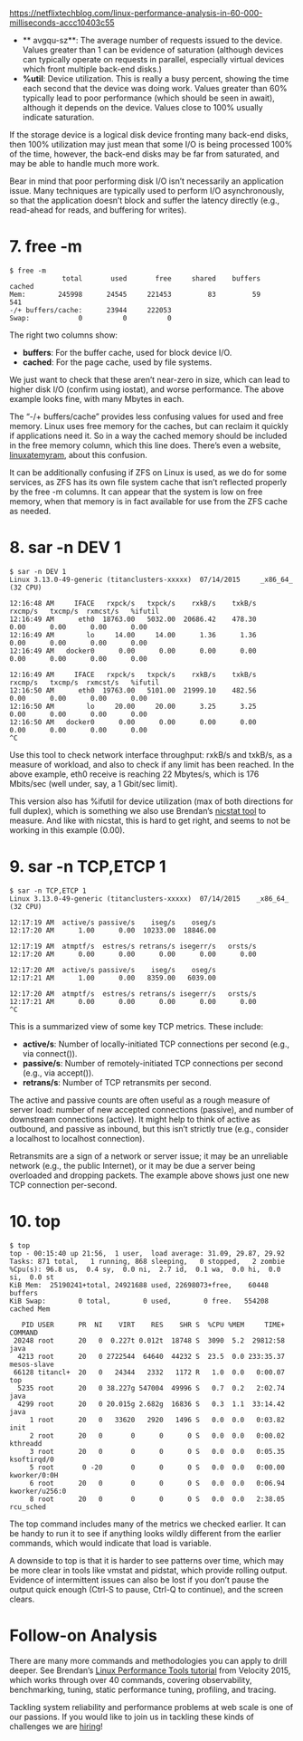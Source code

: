 https://netflixtechblog.com/linux-performance-analysis-in-60-000-milliseconds-accc10403c55



- **
  avgqu-sz**: The average number of requests issued to the device. Values greater than 1 can be evidence of saturation (although devices can typically operate on requests in parallel, especially virtual devices which front multiple back-end disks.)
- **%util**: Device utilization. This is really a busy percent, showing the time each second that the device was doing work. Values greater than 60% typically lead to poor performance (which should be seen in await), although it depends on the device. Values close to 100% usually indicate saturation.

If the storage device is a logical disk device fronting many back-end disks, then 100% utilization may just mean that some I/O is being processed 100% of the time, however, the back-end disks may be far from saturated, and may be able to handle much more work.

Bear in mind that poor performing disk I/O isn’t necessarily an application issue. Many techniques are typically used to perform I/O asynchronously, so that the application doesn’t block and suffer the latency directly (e.g., read-ahead for reads, and buffering for writes).

# 7. free -m

```
$ free -m
             total       used       free     shared    buffers     cached
Mem:        245998      24545     221453         83         59        541
-/+ buffers/cache:      23944     222053
Swap:            0          0          0
```

The right two columns show:

- **buffers**: For the buffer cache, used for block device I/O.
- **cached**: For the page cache, used by file systems.

We just want to check that these aren’t near-zero in size, which can lead to higher disk I/O (confirm using iostat), and worse performance. The above example looks fine, with many Mbytes in each.

The “-/+ buffers/cache” provides less confusing values for used and free memory. Linux uses free memory for the caches, but can reclaim it quickly if applications need it. So in a way the cached memory should be included in the free memory column, which this line does. There’s even a website, [linuxatemyram](http://www.linuxatemyram.com/), about this confusion.

It can be additionally confusing if ZFS on Linux is used, as we do for some services, as ZFS has its own file system cache that isn’t reflected properly by the free -m columns. It can appear that the system is low on free memory, when that memory is in fact available for use from the ZFS cache as needed.

# 8. sar -n DEV 1

```
$ sar -n DEV 1
Linux 3.13.0-49-generic (titanclusters-xxxxx)  07/14/2015     _x86_64_    (32 CPU)

12:16:48 AM     IFACE   rxpck/s   txpck/s    rxkB/s    txkB/s   rxcmp/s   txcmp/s  rxmcst/s   %ifutil
12:16:49 AM      eth0  18763.00   5032.00  20686.42    478.30      0.00      0.00      0.00      0.00
12:16:49 AM        lo     14.00     14.00      1.36      1.36      0.00      0.00      0.00      0.00
12:16:49 AM   docker0      0.00      0.00      0.00      0.00      0.00      0.00      0.00      0.00

12:16:49 AM     IFACE   rxpck/s   txpck/s    rxkB/s    txkB/s   rxcmp/s   txcmp/s  rxmcst/s   %ifutil
12:16:50 AM      eth0  19763.00   5101.00  21999.10    482.56      0.00      0.00      0.00      0.00
12:16:50 AM        lo     20.00     20.00      3.25      3.25      0.00      0.00      0.00      0.00
12:16:50 AM   docker0      0.00      0.00      0.00      0.00      0.00      0.00      0.00      0.00
^C
```

Use this tool to check network interface throughput: rxkB/s and txkB/s, as a measure of workload, and also to check if any limit has been reached. In the above example, eth0 receive is reaching 22 Mbytes/s, which is 176 Mbits/sec (well under, say, a 1 Gbit/sec limit).

This version also has %ifutil for device utilization (max of both directions for full duplex), which is something we also use Brendan’s [nicstat tool](https://github.com/scotte/nicstat) to measure. And like with nicstat, this is hard to get right, and seems to not be working in this example (0.00).

# 9. sar -n TCP,ETCP 1

```
$ sar -n TCP,ETCP 1
Linux 3.13.0-49-generic (titanclusters-xxxxx)  07/14/2015    _x86_64_    (32 CPU)

12:17:19 AM  active/s passive/s    iseg/s    oseg/s
12:17:20 AM      1.00      0.00  10233.00  18846.00

12:17:19 AM  atmptf/s  estres/s retrans/s isegerr/s   orsts/s
12:17:20 AM      0.00      0.00      0.00      0.00      0.00

12:17:20 AM  active/s passive/s    iseg/s    oseg/s
12:17:21 AM      1.00      0.00   8359.00   6039.00

12:17:20 AM  atmptf/s  estres/s retrans/s isegerr/s   orsts/s
12:17:21 AM      0.00      0.00      0.00      0.00      0.00
^C
```

This is a summarized view of some key TCP metrics. These include:

- **active/s**: Number of locally-initiated TCP connections per second (e.g., via connect()).
- **passive/s**: Number of remotely-initiated TCP connections per second (e.g., via accept()).
- **retrans/s**: Number of TCP retransmits per second.

The active and passive counts are often useful as a rough measure of server load: number of new accepted connections (passive), and number of downstream connections (active). It might help to think of active as outbound, and passive as inbound, but this isn’t strictly true (e.g., consider a localhost to localhost connection).

Retransmits are a sign of a network or server issue; it may be an unreliable network (e.g., the public Internet), or it may be due a server being overloaded and dropping packets. The example above shows just one new TCP connection per-second.

# 10. top

```
$ top
top - 00:15:40 up 21:56,  1 user,  load average: 31.09, 29.87, 29.92
Tasks: 871 total,   1 running, 868 sleeping,   0 stopped,   2 zombie
%Cpu(s): 96.8 us,  0.4 sy,  0.0 ni,  2.7 id,  0.1 wa,  0.0 hi,  0.0 si,  0.0 st
KiB Mem:  25190241+total, 24921688 used, 22698073+free,    60448 buffers
KiB Swap:        0 total,        0 used,        0 free.   554208 cached Mem

   PID USER      PR  NI    VIRT    RES    SHR S  %CPU %MEM     TIME+ COMMAND
 20248 root      20   0  0.227t 0.012t  18748 S  3090  5.2  29812:58 java
  4213 root      20   0 2722544  64640  44232 S  23.5  0.0 233:35.37 mesos-slave
 66128 titancl+  20   0   24344   2332   1172 R   1.0  0.0   0:00.07 top
  5235 root      20   0 38.227g 547004  49996 S   0.7  0.2   2:02.74 java
  4299 root      20   0 20.015g 2.682g  16836 S   0.3  1.1  33:14.42 java
     1 root      20   0   33620   2920   1496 S   0.0  0.0   0:03.82 init
     2 root      20   0       0      0      0 S   0.0  0.0   0:00.02 kthreadd
     3 root      20   0       0      0      0 S   0.0  0.0   0:05.35 ksoftirqd/0
     5 root       0 -20       0      0      0 S   0.0  0.0   0:00.00 kworker/0:0H
     6 root      20   0       0      0      0 S   0.0  0.0   0:06.94 kworker/u256:0
     8 root      20   0       0      0      0 S   0.0  0.0   2:38.05 rcu_sched
```

The top command includes many of the metrics we checked earlier. It can be handy to run it to see if anything looks wildly different from the earlier commands, which would indicate that load is variable.

A downside to top is that it is harder to see patterns over time, which may be more clear in tools like vmstat and pidstat, which provide rolling output. Evidence of intermittent issues can also be lost if you don’t pause the output quick enough (Ctrl-S to pause, Ctrl-Q to continue), and the screen clears.

# Follow-on Analysis

There are many more commands and methodologies you can apply to drill deeper. See Brendan’s [Linux Performance Tools tutorial](https://medium.com/@Netflix_Techblog/netflix-at-velocity-2015-linux-performance-tools-51964ddb81cf) from Velocity 2015, which works through over 40 commands, covering observability, benchmarking, tuning, static performance tuning, profiling, and tracing.

Tackling system reliability and performance problems at web scale is one of our passions. If you would like to join us in tackling these kinds of challenges we are [hiring](http://jobs.netflix.com/)!